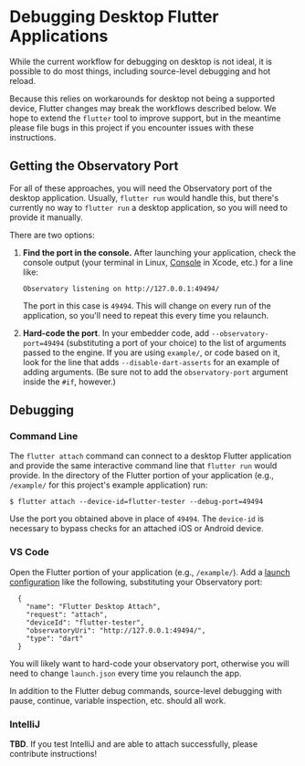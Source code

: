 # Debugging Desktop Flutter Applications

While the current workflow for debugging on desktop is not ideal, it is
possible to do most things, including source-level debugging and hot reload.

Because this relies on workarounds for desktop not being a supported device,
Flutter changes may break the workflows described below. We hope to extend
the `flutter` tool to improve support, but in the meantime please file
bugs in this project if you encounter issues with these instructions.

## Getting the Observatory Port

For all of these approaches, you will need the Observatory port of the
desktop application. Usually, `flutter run` would handle this, but there's
currently no way to `flutter run` a desktop application, so you will need to
provide it manually.

There are two options:

1. **Find the port in the console.** After launching your application, check
   the console output (your terminal in Linux,
   [Console](https://developer.apple.com/library/archive/documentation/DeveloperTools/Conceptual/debugging_with_xcode/chapters/debugging_tools.html)
   in Xcode, etc.) for a line like:
   ```
   Observatory listening on http://127.0.0.1:49494/
   ```
   The port in this case is `49494`. This will change on every run of the
   application, so you'll need to repeat this every time you relaunch.

1. **Hard-code the port**. In your embedder code, add `--observatory-port=49494`
   (substituting a port of your choice) to the list of arguments passed to the
   engine. If you are using `example/`, or code based on it, look for the
   line that adds `--disable-dart-asserts` for an example of adding arguments.
   (Be sure not to add the `observatory-port` argument inside the `#if`,
   however.)

## Debugging

### Command Line

The `flutter attach` command can connect to a desktop Flutter application
and provide the same interactive command line that `flutter run` would provide.
In the directory of the Flutter portion of your application (e.g.,
`/example/` for this project's example application) run:

```
$ flutter attach --device-id=flutter-tester --debug-port=49494
```

Use the port you obtained above in place of `49494`. The `device-id` is
necessary to bypass checks for an attached iOS or Android device.

### VS Code

Open the Flutter portion of your application (e.g., `/example/`).
Add a [launch
configuration](https://code.visualstudio.com/docs/editor/debugging#_launch-configurations)
like the following, substituting your Observatory port:

```
  {
    "name": "Flutter Desktop Attach",
    "request": "attach",
    "deviceId": "flutter-tester",
    "observatoryUri": "http://127.0.0.1:49494/",
    "type": "dart"
  }
```

You will likely want to hard-code your observatory port, otherwise you will
need to change `launch.json` every time you relaunch the app.

In addition to the Flutter debug commands, source-level debugging with pause,
continue, variable inspection, etc. should all work.


### IntelliJ

**TBD**. If you test IntelliJ and are able to attach successfully, please
contribute instructions!
